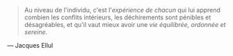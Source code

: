 > Au niveau de l'individu, c'est l'*expérience de chacun*
> qui lui apprend combien les conflits intérieurs,
> les déchirements sont pénibles et désagréables,
> et qu'il vaut mieux
> avoir une *vie équilibrée, ordonnée et sereine*.

— Jacques Ellul
